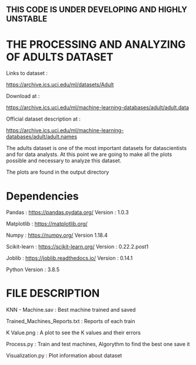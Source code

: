 ## THIS CODE IS UNDER DEVELOPING AND HIGHLY UNSTABLE

# THE PROCESSING AND ANALYZING OF ADULTS DATASET

Links to dataset :

https://archive.ics.uci.edu/ml/datasets/Adult

Download at :

https://archive.ics.uci.edu/ml/machine-learning-databases/adult/adult.data

Official dataset description at :

https://archive.ics.uci.edu/ml/machine-learning-databases/adult/adult.names

The adults dataset is one of the most important datasets for datascientists and for data analysts. At this point we are going to make all the plots possible and necessary to analyze this dataset.

The plots are found in the output directory

# Dependencies
Pandas : https://pandas.pydata.org/ Version : 1.0.3

Matplotlib : https://matplotlib.org/

Numpy : https://numpy.org/ Version 1.18.4

Scikit-learn : https://scikit-learn.org/ Version : 0.22.2.post1

Joblib : https://joblib.readthedocs.io/ Version : 0.14.1

Python Version : 3.8.5

# FILE DESCRIPTION

KNN - Machine.sav : Best machine trained and saved

Trained_Machines_Reports.txt : Reports of each train

K Value.png : A plot to see the K values and their errors

Process.py : Train and test machines, Algorythm to find the best one save it

Visualization.py : Plot information about dataset

